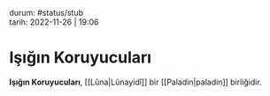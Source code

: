 durum: #status/stub   
tarih: 2022-11-26 | 19:06
# Işığın Koruyucuları
**Işığın Koruyucuları**, [[Lûna|Lûnayidî]] bir [[Paladin|paladin]] birliğidir.